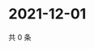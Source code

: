 # 2021-12-01

共 0 条

<!-- BEGIN WEIBO -->
<!-- 最后更新时间 Wed Dec 01 2021 22:11:18 GMT+0800 (China Standard Time) -->

<!-- END WEIBO -->
